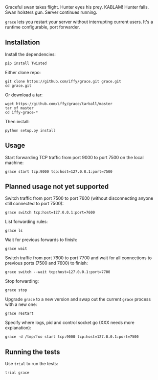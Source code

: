 Graceful swan takes flight.  Hunter eyes his prey.  KABLAM!  Hunter falls.  Swan holsters gun.  Server continues running.

``grace`` lets you restart your server without interrupting current users.  It's a runtime configurable, port forwarder.


## Installation ##

Install the dependencies:

    pip install Twisted

Either clone repo:

    git clone https://github.com/iffy/grace.git grace.git
    cd grace.git

Or download a tar:

    wget https://github.com/iffy/grace/tarball/master
    tar xf master
    cd iffy-grace-*

Then install:

    python setup.py install


## Usage ##

Start forwarding TCP traffic from port 9000 to port 7500 on the local machine:

    grace start tcp:9000 tcp:host=127.0.0.1:port=7500


## Planned usage not yet supported ##


Switch traffic from port 7500 to port 7600 (without disconnecting anyone still connected to port 7500):

    grace switch tcp:host=127.0.0.1:port=7600

List forwarding rules:

    grace ls

Wait for previous forwards to finish:

    grace wait

Switch traffic from port 7600 to port 7700 and wait for all connections to previous ports (7500 and 7600) to finish:

    grace switch --wait tcp:host=127.0.0.1:port=7700

Stop forwarding:

    grace stop

Upgrade ``grace`` to a new version and swap out the current ``grace`` process with a new one:

    grace restart

Specify where logs, pid and control socket go (XXX needs more explanation):

    grace -d /tmp/foo start tcp:9000 tcp:host=127.0.0.1:port=7500


## Running the tests ##

Use ``trial`` to run the tests:

    trial grace


